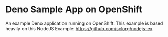 # Deno Sample App on OpenShift

An example Deno application running on OpenShift.
This example is based heavily on this NodeJS Example: https://github.com/sclorg/nodejs-ex
